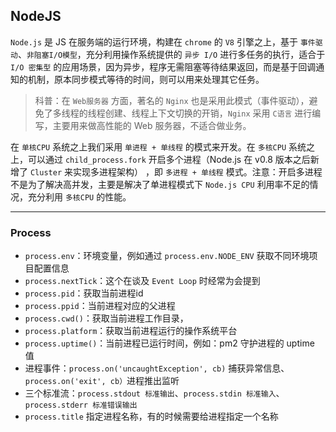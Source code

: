 ## NodeJS

`Node.js` 是 JS 在服务端的运行环境，构建在 `chrome` 的 `V8` 引擎之上，基于 `事件驱动`、`非阻塞I/O模型`，充分利用操作系统提供的 `异步 I/O` 进行多任务的执行，适合于 `I/O 密集型` 的应用场景，因为异步，程序无需阻塞等待结果返回，而是基于回调通知的机制，原本同步模式等待的时间，则可以用来处理其它任务。

> 科普：在 `Web服务器` 方面，著名的 `Nginx` 也是采用此模式（事件驱动），避免了多线程的线程创建、线程上下文切换的开销，`Nginx` 采用 `C语言` 进行编写，主要用来做高性能的 Web 服务器，不适合做业务。

在 `单核CPU` 系统之上我们采用 `单进程 + 单线程` 的模式来开发。在 `多核CPU` 系统之上，可以通过 `child_process.fork` 开启多个进程（Node.js 在 v0.8 版本之后新增了 `Cluster` 来实现多进程架构） ，即 `多进程 + 单线程` 模式。注意：开启多进程不是为了解决高并发，主要是解决了单进程模式下 `Node.js CPU` 利用率不足的情况，充分利用 `多核CPU` 的性能。

---

### Process
* `process.env`：环境变量，例如通过 `process.env.NODE_ENV` 获取不同环境项目配置信息
* `process.nextTick`：这个在谈及 `Event Loop` 时经常为会提到
* `process.pid`：获取当前进程id
* `process.ppid`：当前进程对应的父进程
* `process.cwd()`：获取当前进程工作目录，
* `process.platform`：获取当前进程运行的操作系统平台
* `process.uptime()`：当前进程已运行时间，例如：pm2 守护进程的 uptime 值
* 进程事件：`process.on('uncaughtException', cb)` 捕获异常信息、`process.on('exit', cb）`进程推出监听
* 三个标准流：`process.stdout 标准输出`、`process.stdin 标准输入`、`process.stderr 标准错误输出`
* `process.title` 指定进程名称，有的时候需要给进程指定一个名称
